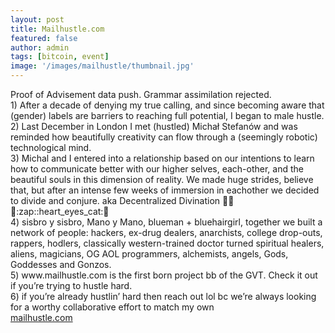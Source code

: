 ```yaml
---
layout: post
title: Mailhustle.com
featured: false
author: admin
tags: [bitcoin, event]
image: '/images/mailhustle/thumbnail.jpg'
---
```

<p>
Proof of Advisement data push. Grammar assimilation rejected. 
<br>
1) After a decade of denying my true calling, and since becoming aware that (gender) labels are barriers to reaching full potential, I began to male hustle. 
<br>
2) Last December in London I met (hustled) Michał Stefanów and was reminded how beautifully creativity can flow through a (seemingly robotic) technological mind. 
<br>
3) Michal and I entered into a relationship based on our intentions to learn how to communicate better with our higher selves, each-other, and the beautiful souls in this dimension of reality. We made huge strides, believe that, but after an intense few weeks of immersion in eachother we decided to divide and conjure. aka Decentralized Divination 🤜🏼🦄:zap::heart_eyes_cat:🧠
<br>
4) sisbro y sisbro, Mano y Mano, blueman + bluehairgirl, together we built a network of people: hackers, ex-drug dealers, anarchists, college drop-outs, rappers, hodlers, classically western-trained doctor turned spiritual healers, aliens, magicians, OG AOL programmers, alchemists, angels, Gods, Goddesses and Gonzos. 
<br>
5) www.mailhustle.com is the first born project bb of the GVT. Check it out if you’re trying to hustle hard. 
<br>
6) if you’re already hustlin’ hard then reach out lol bc we’re always looking for a worthy collaborative effort to match my own
<br>
  <a href="http://mailhustle.com">mailhustle.com</a>
